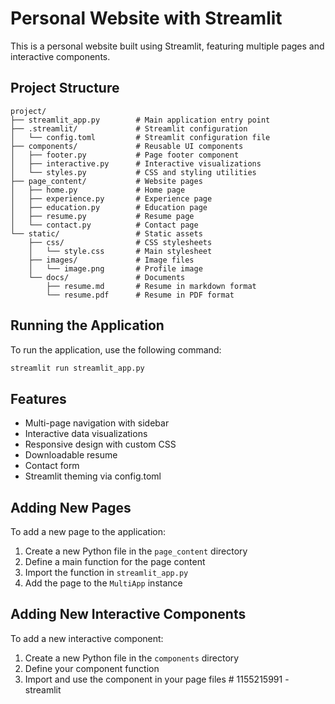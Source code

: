 # Personal Website with Streamlit

This is a personal website built using Streamlit, featuring multiple pages and interactive components.

## Project Structure

```
project/
├── streamlit_app.py        # Main application entry point
├── .streamlit/             # Streamlit configuration
│   └── config.toml         # Streamlit configuration file
├── components/             # Reusable UI components
│   ├── footer.py           # Page footer component
│   ├── interactive.py      # Interactive visualizations
│   └── styles.py           # CSS and styling utilities
├── page_content/           # Website pages
│   ├── home.py             # Home page
│   ├── experience.py       # Experience page
│   ├── education.py        # Education page
│   ├── resume.py           # Resume page
│   └── contact.py          # Contact page
└── static/                 # Static assets
    ├── css/                # CSS stylesheets
    │   └── style.css       # Main stylesheet
    ├── images/             # Image files
    │   └── image.png       # Profile image
    └── docs/               # Documents
        ├── resume.md       # Resume in markdown format
        └── resume.pdf      # Resume in PDF format
```

## Running the Application

To run the application, use the following command:

```bash
streamlit run streamlit_app.py
```

## Features

- Multi-page navigation with sidebar
- Interactive data visualizations
- Responsive design with custom CSS
- Downloadable resume
- Contact form
- Streamlit theming via config.toml

## Adding New Pages

To add a new page to the application:

1. Create a new Python file in the `page_content` directory
2. Define a main function for the page content
3. Import the function in `streamlit_app.py`
4. Add the page to the `MultiApp` instance

## Adding New Interactive Components

To add a new interactive component:

1. Create a new Python file in the `components` directory
2. Define your component function
3. Import and use the component in your page files # 1155215991 - streamlit
